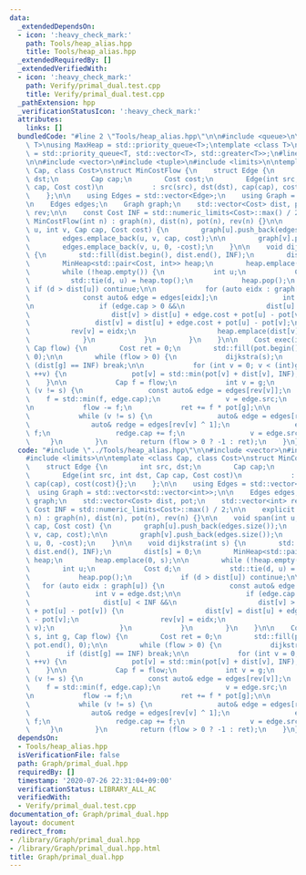 ```yaml
---
data:
  _extendedDependsOn:
  - icon: ':heavy_check_mark:'
    path: Tools/heap_alias.hpp
    title: Tools/heap_alias.hpp
  _extendedRequiredBy: []
  _extendedVerifiedWith:
  - icon: ':heavy_check_mark:'
    path: Verify/primal_dual.test.cpp
    title: Verify/primal_dual.test.cpp
  _pathExtension: hpp
  _verificationStatusIcon: ':heavy_check_mark:'
  attributes:
    links: []
  bundledCode: "#line 2 \"Tools/heap_alias.hpp\"\n\n#include <queue>\n\ntemplate <class\
    \ T>\nusing MaxHeap = std::priority_queue<T>;\ntemplate <class T>\nusing MinHeap\
    \ = std::priority_queue<T, std::vector<T>, std::greater<T>>;\n#line 2 \"Graph/primal_dual.hpp\"\
    \n\n#include <vector>\n#include <tuple>\n#include <limits>\n\ntemplate <class\
    \ Cap, class Cost>\nstruct MinCostFlow {\n    struct Edge {\n        int src,\
    \ dst;\n        Cap cap;\n        Cost cost;\n        Edge(int src, int dst, Cap\
    \ cap, Cost cost)\n            : src(src), dst(dst), cap(cap), cost(cost){};\n\
    \    };\n\n    using Edges = std::vector<Edge>;\n    using Graph = std::vector<std::vector<int>>;\n\
    \n    Edges edges;\n    Graph graph;\n    std::vector<Cost> dist, pot;\n    std::vector<int>\
    \ rev;\n\n    const Cost INF = std::numeric_limits<Cost>::max() / 2;\n\n    explicit\
    \ MinCostFlow(int n) : graph(n), dist(n), pot(n), rev(n) {}\n\n    void span(int\
    \ u, int v, Cap cap, Cost cost) {\n        graph[u].push_back(edges.size());\n\
    \        edges.emplace_back(u, v, cap, cost);\n\n        graph[v].push_back(edges.size());\n\
    \        edges.emplace_back(v, u, 0, -cost);\n    }\n\n    void dijkstra(int s)\
    \ {\n        std::fill(dist.begin(), dist.end(), INF);\n        dist[s] = 0;\n\
    \        MinHeap<std::pair<Cost, int>> heap;\n        heap.emplace(0, s);\n\n\
    \        while (!heap.empty()) {\n            int u;\n            Cost d;\n  \
    \          std::tie(d, u) = heap.top();\n            heap.pop();\n           \
    \ if (d > dist[u]) continue;\n\n            for (auto eidx : graph[u]) {\n   \
    \             const auto& edge = edges[eidx];\n                int v = edge.dst;\n\
    \n                if (edge.cap > 0 &&\n                    dist[u] < INF &&\n\
    \                    dist[v] > dist[u] + edge.cost + pot[u] - pot[v]) {\n    \
    \                dist[v] = dist[u] + edge.cost + pot[u] - pot[v];\n          \
    \          rev[v] = eidx;\n                    heap.emplace(dist[v], v);\n   \
    \             }\n            }\n        }\n    }\n\n    Cost exec(int s, int g,\
    \ Cap flow) {\n        Cost ret = 0;\n        std::fill(pot.begin(), pot.end(),\
    \ 0);\n\n        while (flow > 0) {\n            dijkstra(s);\n            if\
    \ (dist[g] == INF) break;\n\n            for (int v = 0; v < (int)graph.size();\
    \ ++v) {\n                pot[v] = std::min(pot[v] + dist[v], INF);\n        \
    \    }\n\n            Cap f = flow;\n            int v = g;\n            while\
    \ (v != s) {\n                const auto& edge = edges[rev[v]];\n            \
    \    f = std::min(f, edge.cap);\n                v = edge.src;\n            }\n\
    \n            flow -= f;\n            ret += f * pot[g];\n\n            v = g;\n\
    \            while (v != s) {\n                auto& edge = edges[rev[v]];\n \
    \               auto& redge = edges[rev[v] ^ 1];\n                edge.cap -=\
    \ f;\n                redge.cap += f;\n                v = edge.src;\n       \
    \     }\n        }\n        return (flow > 0 ? -1 : ret);\n    }\n};\n"
  code: "#include \"../Tools/heap_alias.hpp\"\n\n#include <vector>\n#include <tuple>\n\
    #include <limits>\n\ntemplate <class Cap, class Cost>\nstruct MinCostFlow {\n\
    \    struct Edge {\n        int src, dst;\n        Cap cap;\n        Cost cost;\n\
    \        Edge(int src, int dst, Cap cap, Cost cost)\n            : src(src), dst(dst),\
    \ cap(cap), cost(cost){};\n    };\n\n    using Edges = std::vector<Edge>;\n  \
    \  using Graph = std::vector<std::vector<int>>;\n\n    Edges edges;\n    Graph\
    \ graph;\n    std::vector<Cost> dist, pot;\n    std::vector<int> rev;\n\n    const\
    \ Cost INF = std::numeric_limits<Cost>::max() / 2;\n\n    explicit MinCostFlow(int\
    \ n) : graph(n), dist(n), pot(n), rev(n) {}\n\n    void span(int u, int v, Cap\
    \ cap, Cost cost) {\n        graph[u].push_back(edges.size());\n        edges.emplace_back(u,\
    \ v, cap, cost);\n\n        graph[v].push_back(edges.size());\n        edges.emplace_back(v,\
    \ u, 0, -cost);\n    }\n\n    void dijkstra(int s) {\n        std::fill(dist.begin(),\
    \ dist.end(), INF);\n        dist[s] = 0;\n        MinHeap<std::pair<Cost, int>>\
    \ heap;\n        heap.emplace(0, s);\n\n        while (!heap.empty()) {\n    \
    \        int u;\n            Cost d;\n            std::tie(d, u) = heap.top();\n\
    \            heap.pop();\n            if (d > dist[u]) continue;\n\n         \
    \   for (auto eidx : graph[u]) {\n                const auto& edge = edges[eidx];\n\
    \                int v = edge.dst;\n\n                if (edge.cap > 0 &&\n  \
    \                  dist[u] < INF &&\n                    dist[v] > dist[u] + edge.cost\
    \ + pot[u] - pot[v]) {\n                    dist[v] = dist[u] + edge.cost + pot[u]\
    \ - pot[v];\n                    rev[v] = eidx;\n                    heap.emplace(dist[v],\
    \ v);\n                }\n            }\n        }\n    }\n\n    Cost exec(int\
    \ s, int g, Cap flow) {\n        Cost ret = 0;\n        std::fill(pot.begin(),\
    \ pot.end(), 0);\n\n        while (flow > 0) {\n            dijkstra(s);\n   \
    \         if (dist[g] == INF) break;\n\n            for (int v = 0; v < (int)graph.size();\
    \ ++v) {\n                pot[v] = std::min(pot[v] + dist[v], INF);\n        \
    \    }\n\n            Cap f = flow;\n            int v = g;\n            while\
    \ (v != s) {\n                const auto& edge = edges[rev[v]];\n            \
    \    f = std::min(f, edge.cap);\n                v = edge.src;\n            }\n\
    \n            flow -= f;\n            ret += f * pot[g];\n\n            v = g;\n\
    \            while (v != s) {\n                auto& edge = edges[rev[v]];\n \
    \               auto& redge = edges[rev[v] ^ 1];\n                edge.cap -=\
    \ f;\n                redge.cap += f;\n                v = edge.src;\n       \
    \     }\n        }\n        return (flow > 0 ? -1 : ret);\n    }\n};\n"
  dependsOn:
  - Tools/heap_alias.hpp
  isVerificationFile: false
  path: Graph/primal_dual.hpp
  requiredBy: []
  timestamp: '2020-07-26 22:31:04+09:00'
  verificationStatus: LIBRARY_ALL_AC
  verifiedWith:
  - Verify/primal_dual.test.cpp
documentation_of: Graph/primal_dual.hpp
layout: document
redirect_from:
- /library/Graph/primal_dual.hpp
- /library/Graph/primal_dual.hpp.html
title: Graph/primal_dual.hpp
---
```

